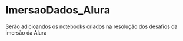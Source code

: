 # ImersaoDados_Alura
Serão adicioandos os notebooks criados na resolução dos desafios da imersão da Alura
